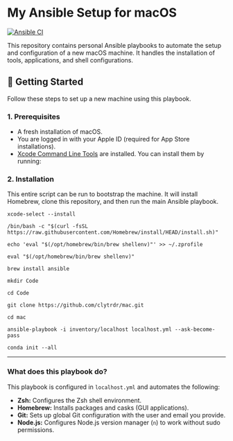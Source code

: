 # My Ansible Setup for macOS

[![Ansible CI](https://github.com/clytrdr/mac/actions/workflows/ci.yml/badge.svg)](https://github.com/clytrdr/mac/actions/workflows/ci.yml)

This repository contains personal Ansible playbooks to automate the setup and configuration of a new macOS machine. It
handles the installation of tools, applications, and shell configurations.

## 🚀 Getting Started

Follow these steps to set up a new machine using this playbook.

### 1. Prerequisites

- A fresh installation of macOS.
- You are logged in with your Apple ID (required for App Store installations).
- [Xcode Command Line Tools](https://developer.apple.com/xcode/resources/) are installed. You can install them by
  running:

### 2. Installation

This entire script can be run to bootstrap the machine. It will install Homebrew, clone this repository, and then run
the main Ansible playbook.

```commandline
xcode-select --install

/bin/bash -c "$(curl -fsSL https://raw.githubusercontent.com/Homebrew/install/HEAD/install.sh)"

echo 'eval "$(/opt/homebrew/bin/brew shellenv)"' >> ~/.zprofile

eval "$(/opt/homebrew/bin/brew shellenv)"

brew install ansible

mkdir Code

cd Code

git clone https://github.com/clytrdr/mac.git

cd mac

ansible-playbook -i inventory/localhost localhost.yml --ask-become-pass

conda init --all
```

---

### What does this playbook do?

This playbook is configured in `localhost.yml` and automates the following:

- **Zsh:** Configures the Zsh shell environment.
- **Homebrew:** Installs packages and casks (GUI applications).
- **Git:** Sets up global Git configuration with the user and email you provide.
- **Node.js:** Configures Node.js version manager (`n`) to work without sudo permissions.
